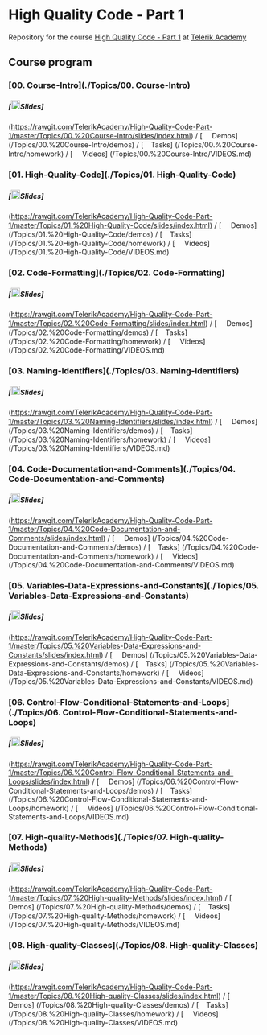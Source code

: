 # High Quality Code - Part 1

Repository for the course [High Quality Code - Part 1](http://telerikacademy.com/Courses/Courses/Details/346) at [Telerik Academy](https://telerikacademy.com)

## Course program

### [00. Course-Intro](./Topics/00. Course-Intro)

##### [<img src="https://raw.githubusercontent.com/TelerikAcademy/Common/master/icons/presentation.png" height="18"/>Slides]
(https://rawgit.com/TelerikAcademy/High-Quality-Code-Part-1/master/Topics/00.%20Course-Intro/slides/index.html)
/ [<img src="https://raw.githubusercontent.com/TelerikAcademy/Common/master/icons/code.png" height="15"> Demos]
(/Topics/00.%20Course-Intro/demos)
/ [<img src="https://raw.githubusercontent.com/TelerikAcademy/Common/master/icons/homework.png" height="15">Tasks]
(/Topics/00.%20Course-Intro/homework)
/ [<img src="https://raw.githubusercontent.com/TelerikAcademy/Common/master/icons/video.png" height="15"> Videos]
(/Topics/00.%20Course-Intro/VIDEOS.md)
### [01. High-Quality-Code](./Topics/01. High-Quality-Code)

##### [<img src="https://raw.githubusercontent.com/TelerikAcademy/Common/master/icons/presentation.png" height="18"/>Slides]
(https://rawgit.com/TelerikAcademy/High-Quality-Code-Part-1/master/Topics/01.%20High-Quality-Code/slides/index.html)
/ [<img src="https://raw.githubusercontent.com/TelerikAcademy/Common/master/icons/code.png" height="15"> Demos]
(/Topics/01.%20High-Quality-Code/demos)
/ [<img src="https://raw.githubusercontent.com/TelerikAcademy/Common/master/icons/homework.png" height="15">Tasks]
(/Topics/01.%20High-Quality-Code/homework)
/ [<img src="https://raw.githubusercontent.com/TelerikAcademy/Common/master/icons/video.png" height="15"> Videos]
(/Topics/01.%20High-Quality-Code/VIDEOS.md)
### [02. Code-Formatting](./Topics/02. Code-Formatting)

##### [<img src="https://raw.githubusercontent.com/TelerikAcademy/Common/master/icons/presentation.png" height="18"/>Slides]
(https://rawgit.com/TelerikAcademy/High-Quality-Code-Part-1/master/Topics/02.%20Code-Formatting/slides/index.html)
/ [<img src="https://raw.githubusercontent.com/TelerikAcademy/Common/master/icons/code.png" height="15"> Demos]
(/Topics/02.%20Code-Formatting/demos)
/ [<img src="https://raw.githubusercontent.com/TelerikAcademy/Common/master/icons/homework.png" height="15">Tasks]
(/Topics/02.%20Code-Formatting/homework)
/ [<img src="https://raw.githubusercontent.com/TelerikAcademy/Common/master/icons/video.png" height="15"> Videos]
(/Topics/02.%20Code-Formatting/VIDEOS.md)
### [03. Naming-Identifiers](./Topics/03. Naming-Identifiers)

##### [<img src="https://raw.githubusercontent.com/TelerikAcademy/Common/master/icons/presentation.png" height="18"/>Slides]
(https://rawgit.com/TelerikAcademy/High-Quality-Code-Part-1/master/Topics/03.%20Naming-Identifiers/slides/index.html)
/ [<img src="https://raw.githubusercontent.com/TelerikAcademy/Common/master/icons/code.png" height="15"> Demos]
(/Topics/03.%20Naming-Identifiers/demos)
/ [<img src="https://raw.githubusercontent.com/TelerikAcademy/Common/master/icons/homework.png" height="15">Tasks]
(/Topics/03.%20Naming-Identifiers/homework)
/ [<img src="https://raw.githubusercontent.com/TelerikAcademy/Common/master/icons/video.png" height="15"> Videos]
(/Topics/03.%20Naming-Identifiers/VIDEOS.md)
### [04. Code-Documentation-and-Comments](./Topics/04. Code-Documentation-and-Comments)

##### [<img src="https://raw.githubusercontent.com/TelerikAcademy/Common/master/icons/presentation.png" height="18"/>Slides]
(https://rawgit.com/TelerikAcademy/High-Quality-Code-Part-1/master/Topics/04.%20Code-Documentation-and-Comments/slides/index.html)
/ [<img src="https://raw.githubusercontent.com/TelerikAcademy/Common/master/icons/code.png" height="15"> Demos]
(/Topics/04.%20Code-Documentation-and-Comments/demos)
/ [<img src="https://raw.githubusercontent.com/TelerikAcademy/Common/master/icons/homework.png" height="15">Tasks]
(/Topics/04.%20Code-Documentation-and-Comments/homework)
/ [<img src="https://raw.githubusercontent.com/TelerikAcademy/Common/master/icons/video.png" height="15"> Videos]
(/Topics/04.%20Code-Documentation-and-Comments/VIDEOS.md)
### [05. Variables-Data-Expressions-and-Constants](./Topics/05. Variables-Data-Expressions-and-Constants)

##### [<img src="https://raw.githubusercontent.com/TelerikAcademy/Common/master/icons/presentation.png" height="18"/>Slides]
(https://rawgit.com/TelerikAcademy/High-Quality-Code-Part-1/master/Topics/05.%20Variables-Data-Expressions-and-Constants/slides/index.html)
/ [<img src="https://raw.githubusercontent.com/TelerikAcademy/Common/master/icons/code.png" height="15"> Demos]
(/Topics/05.%20Variables-Data-Expressions-and-Constants/demos)
/ [<img src="https://raw.githubusercontent.com/TelerikAcademy/Common/master/icons/homework.png" height="15">Tasks]
(/Topics/05.%20Variables-Data-Expressions-and-Constants/homework)
/ [<img src="https://raw.githubusercontent.com/TelerikAcademy/Common/master/icons/video.png" height="15"> Videos]
(/Topics/05.%20Variables-Data-Expressions-and-Constants/VIDEOS.md)
### [06. Control-Flow-Conditional-Statements-and-Loops](./Topics/06. Control-Flow-Conditional-Statements-and-Loops)

##### [<img src="https://raw.githubusercontent.com/TelerikAcademy/Common/master/icons/presentation.png" height="18"/>Slides]
(https://rawgit.com/TelerikAcademy/High-Quality-Code-Part-1/master/Topics/06.%20Control-Flow-Conditional-Statements-and-Loops/slides/index.html)
/ [<img src="https://raw.githubusercontent.com/TelerikAcademy/Common/master/icons/code.png" height="15"> Demos]
(/Topics/06.%20Control-Flow-Conditional-Statements-and-Loops/demos)
/ [<img src="https://raw.githubusercontent.com/TelerikAcademy/Common/master/icons/homework.png" height="15">Tasks]
(/Topics/06.%20Control-Flow-Conditional-Statements-and-Loops/homework)
/ [<img src="https://raw.githubusercontent.com/TelerikAcademy/Common/master/icons/video.png" height="15"> Videos]
(/Topics/06.%20Control-Flow-Conditional-Statements-and-Loops/VIDEOS.md)
### [07. High-quality-Methods](./Topics/07. High-quality-Methods)

##### [<img src="https://raw.githubusercontent.com/TelerikAcademy/Common/master/icons/presentation.png" height="18"/>Slides]
(https://rawgit.com/TelerikAcademy/High-Quality-Code-Part-1/master/Topics/07.%20High-quality-Methods/slides/index.html)
/ [<img src="https://raw.githubusercontent.com/TelerikAcademy/Common/master/icons/code.png" height="15"> Demos]
(/Topics/07.%20High-quality-Methods/demos)
/ [<img src="https://raw.githubusercontent.com/TelerikAcademy/Common/master/icons/homework.png" height="15">Tasks]
(/Topics/07.%20High-quality-Methods/homework)
/ [<img src="https://raw.githubusercontent.com/TelerikAcademy/Common/master/icons/video.png" height="15"> Videos]
(/Topics/07.%20High-quality-Methods/VIDEOS.md)
### [08. High-quality-Classes](./Topics/08. High-quality-Classes)

##### [<img src="https://raw.githubusercontent.com/TelerikAcademy/Common/master/icons/presentation.png" height="18"/>Slides]
(https://rawgit.com/TelerikAcademy/High-Quality-Code-Part-1/master/Topics/08.%20High-quality-Classes/slides/index.html)
/ [<img src="https://raw.githubusercontent.com/TelerikAcademy/Common/master/icons/code.png" height="15"> Demos]
(/Topics/08.%20High-quality-Classes/demos)
/ [<img src="https://raw.githubusercontent.com/TelerikAcademy/Common/master/icons/homework.png" height="15">Tasks]
(/Topics/08.%20High-quality-Classes/homework)
/ [<img src="https://raw.githubusercontent.com/TelerikAcademy/Common/master/icons/video.png" height="15"> Videos]
(/Topics/08.%20High-quality-Classes/VIDEOS.md)
